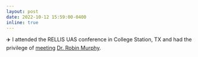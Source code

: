 ```yaml
---
layout: post
date: 2022-10-12 15:59:00-0400
inline: true
---
```


:airplane: I attended the RELLIS UAS conference in College Station, TX and had the privilege of <a target="_blank" href="{{ '/assets/img/dr-robin-murphy.jpeg' | prepend: site.baseurl | prepend: site.url }}">meeting</a> <a href="https://en.wikipedia.org/wiki/Robin_Murphy" target="blank">Dr. Robin Murphy</a>.